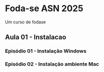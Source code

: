 # Foda-se ASN 2025
Um curso de fodase

## Aula 01 - Instalacao

### Episódio 01 - Instalação Windows

### Episódio 02 - Instalação ambiente Mac